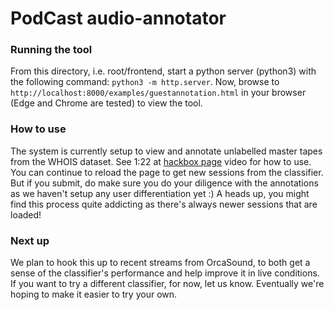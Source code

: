 # PodCast audio-annotator

### Running the tool

From this directory, i.e. root/frontend, start a python server (python3) with the following command: `python3 -m http.server`. 
Now, browse to `http://localhost:8000/examples/guestannotation.html` in your browser (Edge and Chrome are tested) to view the tool. 

### How to use

The system is currently setup to view and annotate unlabelled master tapes from the WHOIS dataset. See 1:22 at [hackbox page](https://garagehackbox.azurewebsites.net/hackathons/1857/projects/82146) video for how to use. 
You can continue to reload the page to get new sessions from the classifier. But if you submit, do make sure you do your diligence with the annotations as we haven't setup any user differentiation yet :) 
A heads up, you might find this process quite addicting as there's always newer sessions that are loaded! 

### Next up 

We plan to hook this up to recent streams from OrcaSound, to both get a sense of the classifier's performance and help improve it in live conditions. If you want to try a different classifier, for now,  let us know. Eventually we're hoping to make it easier to try your own. 
